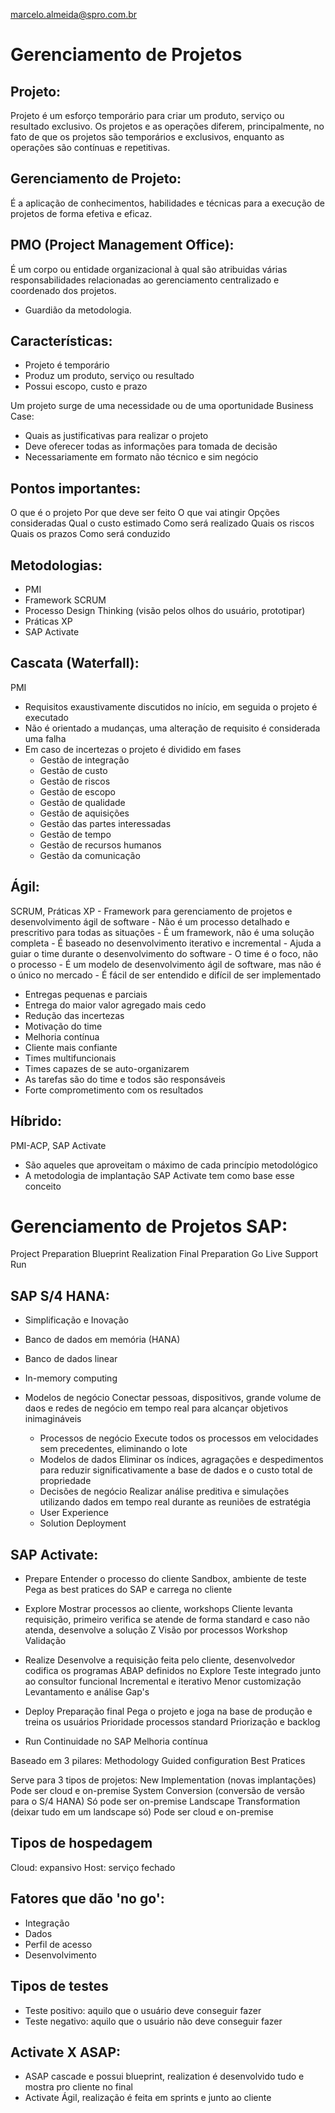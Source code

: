 marcelo.almeida@spro.com.br

# Gerenciamento de Projetos

## Projeto:
Projeto é um esforço temporário para criar um produto, serviço ou resultado exclusivo. 
Os projetos e as operações diferem, principalmente, no fato de que os projetos são temporários e exclusivos, enquanto as operações são contínuas e repetitivas.

## Gerenciamento de Projeto:
É a aplicação de conhecimentos, habilidades e técnicas para a execução de projetos de forma efetiva e eficaz.

## PMO (Project Management Office): 
É um corpo ou entidade organizacional à qual são atribuidas várias responsabilidades relacionadas ao gerenciamento centralizado e coordenado dos projetos.
- Guardião da metodologia.

## Características:
- Projeto é temporário
- Produz um produto, serviço ou resultado
- Possui escopo, custo e prazo

Um projeto surge de uma necessidade ou de uma oportunidade
Business Case:
- Quais as justificativas para realizar o projeto
- Deve oferecer todas as informações para tomada de decisão
- Necessariamente em formato não técnico e sim negócio

## Pontos importantes:

O que é o projeto
Por que deve ser feito
O que vai atingir
Opções consideradas
Qual o custo estimado
Como será realizado
Quais os riscos
Quais os prazos
Como será conduzido
	
## Metodologias:
- PMI
- Framework SCRUM
- Processo Design Thinking (visão pelos olhos do usuário, prototipar)
- Práticas XP
- SAP Activate
	
## Cascata (Waterfall):
PMI 
- Requisitos exaustivamente discutidos no início, em seguida o projeto é executado
- Não é orientado a mudanças, uma alteração de requisito é considerada uma falha
- Em caso de incertezas o projeto é dividido em fases
	- Gestão de integração
	- Gestão de custo
	- Gestão de riscos
	- Gestão de escopo
	- Gestão de qualidade
	- Gestão de aquisições
	- Gestão das partes interessadas
	- Gestão de tempo
	- Gestão de recursos humanos
	- Gestão da comunicação
	
## Ágil:

SCRUM, Práticas XP
	- Framework para gerenciamento de projetos e desenvolvimento ágil de software
	- Não é um processo detalhado e prescritivo para todas as situações
	- É um framework, não é uma solução completa
	- É baseado no desenvolvimento iterativo e incremental
	- Ajuda a guiar o time durante o desenvolvimento do software
	- O time é o foco, não o processo
	- É um modelo de desenvolvimento ágil de software, mas não é o único no mercado
	- É fácil de ser entendido e difícil de ser implementado
	
- Entregas pequenas e parciais
- Entrega do maior valor agregado mais cedo
- Redução das incertezas
- Motivação do time
- Melhoria contínua
- Cliente mais confiante
- Times multifuncionais
- Times capazes de se auto-organizarem
- As tarefas são do time e todos são responsáveis
- Forte comprometimento com os resultados
	
## Híbrido:
PMI-ACP, SAP Activate
- São aqueles que aproveitam o máximo de cada princípio metodológico
- A metodologia de implantação SAP Activate tem como base esse conceito
	
# Gerenciamento de Projetos SAP:
Project Preparation
Blueprint
Realization
Final Preparation
Go Live Support
Run
	
## SAP S/4 HANA:
- Simplificação e Inovação
- Banco de dados em memória (HANA)
- Banco de dados linear
- In-memory computing
	
- Modelos de negócio
		Conectar pessoas, dispositivos, grande volume de daos e redes de negócio em tempo real para alcançar objetivos inimagináveis
	- Processos de negócio
		Execute todos os processos em velocidades sem precedentes, eliminando o lote
	- Modelos de dados
		Eliminar os índices, agragações e despedimentos para reduzir significativamente a base de dados e o custo total de propriedade
	- Decisões de negócio
		Realizar análise preditiva e simulações utilizando dados em tempo real durante as reuniões de estratégia
	- User Experience
	- Solution Deployment
	
## SAP Activate:
- Prepare
		Entender o processo do cliente
		Sandbox, ambiente de teste
		Pega as best pratices do SAP e carrega no cliente
		
- Explore
		Mostrar processos ao cliente, workshops
		Cliente levanta requisição, primeiro verifica se atende de forma standard e caso não atenda, desenvolve a solução Z
		Visão por processos
		Workshop Validação
- Realize
		Desenvolve a requisição feita pelo cliente, desenvolvedor codifica os programas ABAP definidos no Explore
		Teste integrado junto ao consultor funcional
		Incremental e iterativo
		Menor customização
		Levantamento e análise Gap's
- Deploy
		Preparação final
		Pega o projeto e joga na base de produção e treina os usuários
		Prioridade processos standard
		Priorização e backlog
- Run
		Continuidade no SAP
		Melhoria contínua
	
	
Baseado em 3 pilares:
		Methodology
		Guided configuration
		Best Pratices

Serve para 3 tipos de projetos:
		New Implementation (novas implantações) Pode ser cloud e on-premise
		System Conversion (conversão de versão para o S/4 HANA) Só pode ser on-premise
		Landscape Transformation (deixar tudo em um landscape só) Pode ser cloud e on-premise

## Tipos de hospedagem
Cloud: expansivo
Host: serviço fechado
	
## Fatores que dão 'no go':
- Integração
- Dados
- Perfil de acesso
- Desenvolvimento

## Tipos de testes 		
- Teste positivo: aquilo que o usuário deve conseguir fazer
- Teste negativo: aquilo que o usuário não deve conseguir fazer
	
## Activate X ASAP:
- ASAP cascade e possui blueprint, realization é desenvolvido tudo e mostra pro cliente no final
- Activate Ágil, realização é feita em sprints e junto ao cliente